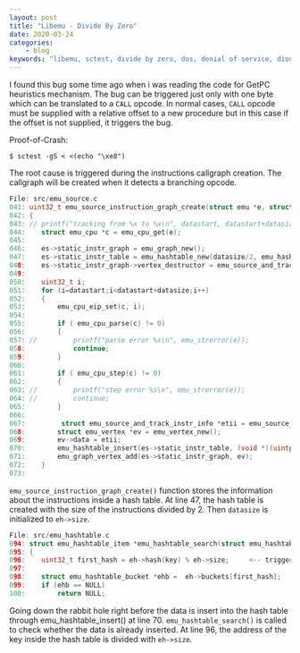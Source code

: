 ```yaml
---
layout: post
title: "Libemu - Divide By Zero"
date: 2020-03-24
categories:
    - blog
keywords: "libemu, sctest, divide by zero, dos, denial of service, dionaea, scdbg"
---
```


I found this bug some time ago when i was reading the code for GetPC heuristics mechanism. The bug can be triggered just only with one byte which can be translated to a `CALL` opcode. In normal cases, `CALL` opcode must be supplied with a relative offset to a new procedure but in this case if the offset is not supplied, it triggers the bug.

Proof-of-Crash:
```
$ sctest -gS < <(echo "\xe8")
```

The root cause is triggered during the instructions callgraph creation. The callgraph will be created when it detects a branching opcode.

```c
File: src/emu_source.c
041: uint32_t emu_source_instruction_graph_create(struct emu *e, struct emu_track_and_source *es, uint32_t datastart, uint32_t datasize)
042: {
043: //	printf("tracking from %x to %x\n", datastart, datastart+datasize);
044: 	struct emu_cpu *c = emu_cpu_get(e);
045:
046: 	es->static_instr_graph = emu_graph_new();
047: 	es->static_instr_table = emu_hashtable_new(datasize/2, emu_hashtable_ptr_hash,  emu_hashtable_ptr_cmp);     <-- datasize=0
048: 	es->static_instr_graph->vertex_destructor = emu_source_and_track_instr_info_free_void;
049:
050: 	uint32_t i;
051: 	for (i=datastart;i<datastart+datasize;i++)
052: 	{
053: 		emu_cpu_eip_set(c, i);
054:
055: 		if ( emu_cpu_parse(c) != 0)
056: 		{
057: //			printf("parse error %s\n", emu_strerror(e));
058: 			continue;
059: 		}
060:
061: 		if ( emu_cpu_step(c) != 0)
062: 		{
063: //			printf("step error %s\n", emu_strerror(e));
064: //			continue;
065: 		}
066:
067:         struct emu_source_and_track_instr_info *etii = emu_source_and_track_instr_info_new(c,i);
068: 		struct emu_vertex *ev = emu_vertex_new();
069: 		ev->data = etii;
070: 		emu_hashtable_insert(es->static_instr_table, (void *)(uintptr_t)i, ev);     <-- insert data
071: 		emu_graph_vertex_add(es->static_instr_graph, ev);
072: 	}
073:
```

`emu_source_instruction_graph_create()` function stores the information about the instructions inside a hash table. At line 47, the hash table is created with the size of the instructions divided by 2. Then `datasize` is initialized to `eh->size`.

```c
File: src/emu_hashtable.c
094: struct emu_hashtable_item *emu_hashtable_search(struct emu_hashtable *eh, void *key)
095: {
096: 	uint32_t first_hash = eh->hash(key) % eh->size;     <-- triggered
097:
098: 	struct emu_hashtable_bucket *ehb = 	eh->buckets[first_hash];
099: 	if (ehb == NULL)
100: 		return NULL;
```

Going down the rabbit hole right before the data is insert into the hash table through emu_hashtable_insert() at line 70. `emu_hashtable_search()` is called to check whether the data is already inserted. At line 96, the address of the key inside the hash table is divided with `eh->size`.
